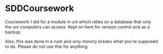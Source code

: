 # SDDCoursework
Coursework I did for a module in uni which relies on a database that only the uni computers can access. Kept on here for version control and as a backup.

Also, this was done in a rush and only minorly breaks what you're supposed to do. Please do not use this for anything.

